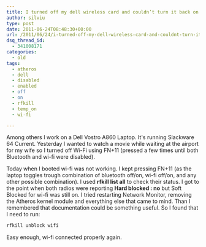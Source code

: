 ```yaml
---
title: I turned off my dell wireless card and couldn’t turn it back on
author: silviu
type: post
date: 2011-06-24T08:48:30+00:00
url: /2011/06/24/i-turned-off-my-dell-wireless-card-and-couldnt-turn-it-back-on/
dsq_thread_id:
  - 341008171
categories:
  - old
tags:
  - atheros
  - dell
  - disabled
  - enabled
  - off
  - on
  - rfkill
  - temp_on
  - wi-fi

---
```

Among others I work on a Dell Vostro A860 Laptop. It's running Slackware 64 Current. Yesterday I wanted to watch a movie while waiting at the airport for my wife so I turned off Wi-Fi using FN+11 (pressed a few times until both Bluetooth and wi-fi were disabled).

Today when I booted wi-fi was not working. I kept pressing FN+11 (as the laptop toggles trough combination of bluetooth off/on, wi-fi off/on, and any other possible combination). I used **rfkill list all** to check their status. I got to the point when both radios were reporting **Hard blocked : no** but Soft Blocked for wi-fi was still on. I tried restarting Network Monitor, removing the Atheros kernel module and everything else that came to mind. Than I remembered that documentation could be something useful. So I found that I need to run:

```bash
rfkill unblock wifi
```

Easy enough, wi-fi connected properly again.